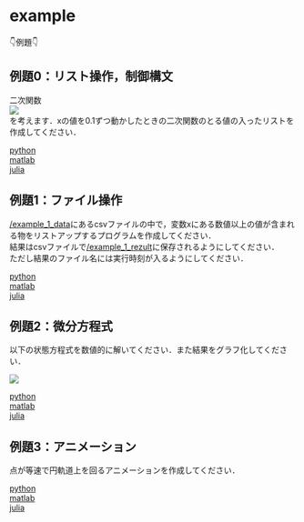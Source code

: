 # example

👇例題👇

## 例題0：リスト操作，制御構文
二次関数  
<img src="https://latex.codecogs.com/gif.latex?\bg_white&space;y=x^2&plus;x&plus;1"/>  
を考えます．xの値を0.1ずつ動かしたときの二次関数のとる値の入ったリストを作成してください．  

[python](https://github.com/YoshimitsuMatsutaIe/ans_2021/blob/main/example_py/example_0.py)  
[matlab](https://github.com/YoshimitsuMatsutaIe/ans_2021/blob/main/example_mat/example_0.m)  
[julia](https://github.com/YoshimitsuMatsutaIe/ans_2021/blob/main/example_jl/example_0.jl)  

## 例題1：ファイル操作
[/example_1_data](https://github.com/YoshimitsuMatsutaIe/ans_2021/tree/main/example_py/example_1_data)にあるcsvファイルの中で，変数xにある数値以上の値が含まれる物をリストアップするプログラムを作成してください．  
結果はcsvファイルで[/example_1_rezult](https://github.com/YoshimitsuMatsutaIe/ans_2021/tree/main/example_py/example_1_result)に保存されるようにしてください．  
ただし結果のファイル名には実行時刻が入るようにしてください．  

[python](https://github.com/YoshimitsuMatsutaIe/ans_2021/blob/main/example_py/example_1.py)  
[matlab](https://github.com/YoshimitsuMatsutaIe/ans_2021/blob/main/example_mat/example_1.m)  
[julia](https://github.com/YoshimitsuMatsutaIe/ans_2021/blob/main/example_jl/example_1.jl)  

## 例題2：微分方程式
以下の状態方程式を数値的に解いてください．また結果をグラフ化してください．  

<img src="https://latex.codecogs.com/png.latex?\bg_white&space;\frac{\mathrm{d}&space;x}{\mathrm{d}&space;t}&space;=&space;ax">


[python](https://github.com/YoshimitsuMatsutaIe/ans_2021/blob/main/example_py/example_2.py)  
[matlab](https://github.com/YoshimitsuMatsutaIe/ans_2021/blob/main/example_mat/example_2.m)  
[julia](https://github.com/YoshimitsuMatsutaIe/ans_2021/blob/main/example_jl/example_2.jl)  

## 例題3：アニメーション
点が等速で円軌道上を回るアニメーションを作成してください．  

[python](https://github.com/YoshimitsuMatsutaIe/ans_2021/blob/main/example_py/example_3.py)  
[matlab](https://github.com/YoshimitsuMatsutaIe/ans_2021/blob/main/example_mat/example_3.m)  
[julia](https://github.com/YoshimitsuMatsutaIe/ans_2021/blob/main/example_jl/example_3.jl)  